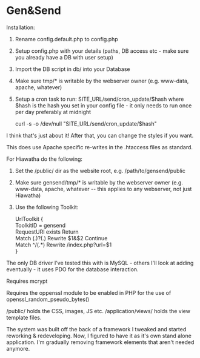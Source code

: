 Gen&Send
==============

Installation:

1. Rename config.default.php to config.php
2. Setup config.php with your details (paths, DB access etc - make sure you already have a DB with user setup)
3. Import the DB script in db/ into your Database
4. Make sure tmp/* is writable by the webserver owner (e.g. www-data, apache, whatever)
5. Setup a cron task to run: SITE_URL/send/cron_update/$hash where $hash is the hash you set in your config file - it only needs to run once per day preferably at midnight

    curl -s -o /dev/null "SITE_URL/send/cron_update/$hash"

I think that's just about it! After that, you can change the styles if you want.

This does use Apache specific re-writes in the .htaccess files as standard.

For Hiawatha do the following:
 
1. Set the /public/ dir as the website root, e.g. /path/to/gensend/public
2. Make sure gensend/tmp/* is writable by the webserver owner (e.g. www-data, apache, whatever -- this applies to any webserver, not just Hiawatha)
3. Use the following Toolkit:

    UrlToolkit {  
        ToolkitID = gensend  
        RequestURI exists Return  
        Match (.)\?(.) Rewrite $1&$2 Continue  
        Match ^/(.*) Rewrite /index.php?url=$1  
    }

The only DB driver I've tested this with is MySQL - others I'll look at adding eventually - it uses PDO for the database interaction.

Requires mcrypt

Requires the oppenssl module to be enabled in PHP for the use of openssl_random_pseudo_bytes()

/public/ holds the CSS, images, JS etc.
/application/views/ holds the view template files.

The system was built off the back of a framework I tweaked and started reworking & redeveloping. Now, I figured to have it as it's own stand alone application. I'm gradually removing framework elements that aren't needed anymore.
